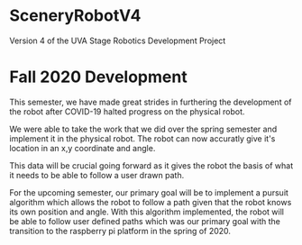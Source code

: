 # SceneryRobotV4
Version 4 of the UVA Stage Robotics Development Project

# Fall 2020 Development

This semester, we have made great strides in furthering the development of the robot after COVID-19 halted progress on the physical robot.

We were able to take the work that we did over the spring semester and implement it in the physical robot. The robot can now accuratly give it's location
in an x,y coordinate and angle. 

This data will be crucial going forward as it gives the robot the basis of what it needs to be able to follow a user drawn path. 

For the upcoming semester, our primary goal will be to implement a pursuit algorithm which allows the robot to follow a path given that the robot knows its own 
position and angle. With this algorithm implemented, the robot will be able to follow user defined paths which was our primary goal with the transition to the
raspberry pi platform in the spring of 2020.
